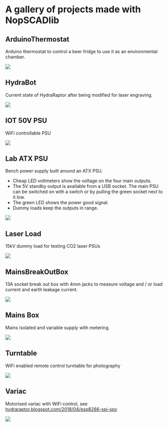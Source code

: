 # A gallery of projects made with NopSCADlib
## ArduinoThermostat
Arduino thermostat to control a beer fridge to use it as an environmental chamber.

![](ArduinoThermostat.png)


## HydraBot
Current state of HydraRaptor after being modified for laser engraving.

![](HydraBot.png)


## IOT 50V PSU
WiFi controllable PSU

![](IOT_50V_PSU.png)


## Lab ATX PSU
Bench power supply built around an ATX PSU.

* Cheap LED voltmeters show the voltage on the four main outputs.
* The 5V standby output is available from a USB socket. The main PSU can be switched on with a switch or by pulling the green socket next to it low.
* The green LED shows the power good signal.
* Dummy loads keep the outputs in range.



![](Lab_ATX_PSU.png)


<a name="TOP"></a>
## Laser Load
15kV dummy load for testing CO2 laser PSUs

![](Laser_load.png)


## MainsBreakOutBox
13A socket break out box with 4mm jacks to measure voltage and / or load current and earth leakage current.

![](MainsBreakOutBox.png)


## Mains Box
Mains isolated and variable supply with metering.



![](Mains_Box.png)


<a name="TOP"></a>
## Turntable
WiFi enabled remote control turntable for photography

![](Turntable.png)


## Variac
Motorised variac with WiFi control, see [hydraraptor.blogspot.com/2018/04/esp8266-spi-spy](https://hydraraptor.blogspot.com/2018/04/esp8266-spi-spy.html)



![](Variac.png)


